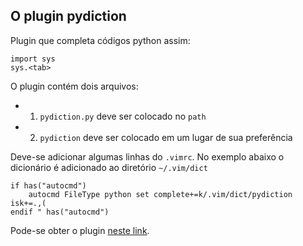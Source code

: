 O plugin pydiction
------------------

Plugin que completa códigos python assim:

```
import sys
sys.<tab>
```

O plugin contém dois arquivos:

- 1. `pydiction.py` deve ser colocado no `path`
- 2. `pydiction` deve ser colocado em um lugar de sua preferência

Deve-se adicionar algumas linhas do `.vimrc`.
No exemplo abaixo o dicionário é adicionado ao diretório `~/.vim/dict`

```VimL
if has("autocmd")
    autocmd FileType python set complete+=k/.vim/dict/pydiction isk+=.,(
endif " has("autocmd")
```

Pode-se obter o plugin  [neste link](http://www.vim.org/scripts/script.php?script_id=850).

